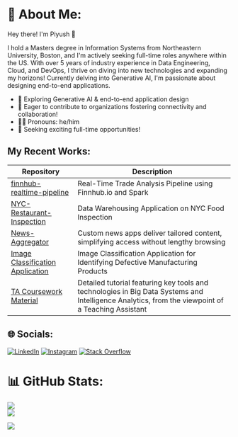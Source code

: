 # 💫 About Me:

Hey there! I'm Piyush :wave:

I hold a Masters degree in Information Systems from Northeastern University, Boston, and I'm actively seeking full-time roles anywhere within the US. With over 5 years of industry experience in Data Engineering, Cloud, and DevOps, I thrive on diving into new technologies and expanding my horizons! Currently delving into Generative AI, I'm passionate about designing end-to-end applications.

* :brain: Exploring Generative AI & end-to-end application design
* :two_men_holding_hands: Eager to contribute to organizations fostering connectivity and collaboration!
* :man_student: Pronouns: he/him
* :briefcase: Seeking exciting full-time opportunities!

## My Recent Works:

| Repository | Description |
|---|---|
| [finnhub-realtime-pipeline](https://github.com/piyush-an/finnhub-realtime-pipeline) | Real-Time Trade Analysis Pipeline using Finnhub.io and Spark |
| [NYC-Restaurant-Inspection](https://github.com/piyush-an/NYC-Restaurant-Inspection) | Data Warehousing Application on NYC Food Inspection |
| [News-Aggregator](https://github.com/BigDataIA-Summer2022-Team04/News-Aggregator) | Custom news apps deliver tailored content, simplifying access without lengthy browsing |
| [Image Classification Application](https://github.com/BigDataIA-Summer2022-Team04/Assignment_03) | Image Classification Application for Identifying Defective Manufacturing Products |
| [TA Coursework Material](https://github.com/piyush-an/DAMG7245-Fall2023) | Detailed tutorial featuring key tools and technologies in Big Data Systems and Intelligence Analytics, from the viewpoint of a Teaching Assistant |

## 🌐 Socials:
[![LinkedIn](https://img.shields.io/badge/LinkedIn-%230077B5.svg?logo=linkedin&logoColor=white)](https://linkedin.com/in/anandpiyush) 
[![Instagram](https://img.shields.io/badge/Instagram-%23E4405F.svg?logo=Instagram&logoColor=white)](https://instagram.com/piyush.pathak)
[![Stack Overflow](https://img.shields.io/badge/-Stackoverflow-FE7A16?logo=stack-overflow&logoColor=white)](https://stackoverflow.com/users/9136155) 

# 📊 GitHub Stats:
![](https://github-readme-stats.vercel.app/api?username=piyush-an&theme=dark&hide_border=false&include_all_commits=true&count_private=false)<br/>
![](https://github-readme-streak-stats.herokuapp.com/?user=piyush-an&theme=dark&hide_border=false)<br/>


[![](https://visitcount.itsvg.in/api?id=piyush-an&icon=0&color=0)](https://visitcount.itsvg.in)

<!-- Proudly created with GPRM ( https://gprm.itsvg.in ) -->
